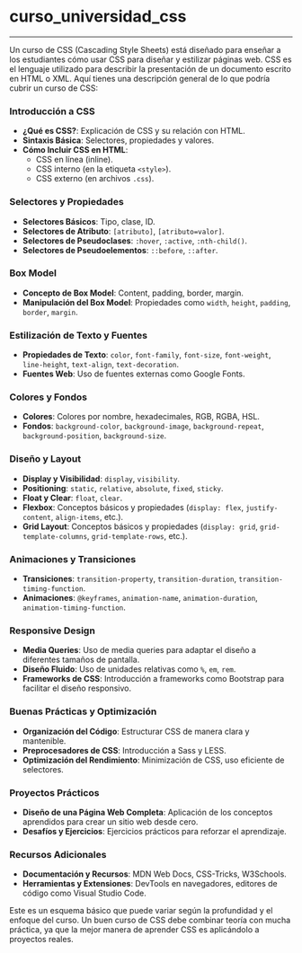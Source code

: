 # curso_universidad_css

---

Un curso de CSS (Cascading Style Sheets) está diseñado para enseñar a los estudiantes cómo usar CSS para diseñar y estilizar páginas web. CSS es el lenguaje utilizado para describir la presentación de un documento escrito en HTML o XML. Aquí tienes una descripción general de lo que podría cubrir un curso de CSS:

### Introducción a CSS
- **¿Qué es CSS?**: Explicación de CSS y su relación con HTML.
- **Sintaxis Básica**: Selectores, propiedades y valores.
- **Cómo Incluir CSS en HTML**:
  - CSS en línea (inline).
  - CSS interno (en la etiqueta `<style>`).
  - CSS externo (en archivos `.css`).

### Selectores y Propiedades
- **Selectores Básicos**: Tipo, clase, ID.
- **Selectores de Atributo**: `[atributo]`, `[atributo=valor]`.
- **Selectores de Pseudoclases**: `:hover`, `:active`, `:nth-child()`.
- **Selectores de Pseudoelementos**: `::before`, `::after`.

### Box Model
- **Concepto de Box Model**: Content, padding, border, margin.
- **Manipulación del Box Model**: Propiedades como `width`, `height`, `padding`, `border`, `margin`.

### Estilización de Texto y Fuentes
- **Propiedades de Texto**: `color`, `font-family`, `font-size`, `font-weight`, `line-height`, `text-align`, `text-decoration`.
- **Fuentes Web**: Uso de fuentes externas como Google Fonts.

### Colores y Fondos
- **Colores**: Colores por nombre, hexadecimales, RGB, RGBA, HSL.
- **Fondos**: `background-color`, `background-image`, `background-repeat`, `background-position`, `background-size`.

### Diseño y Layout
- **Display y Visibilidad**: `display`, `visibility`.
- **Positioning**: `static`, `relative`, `absolute`, `fixed`, `sticky`.
- **Float y Clear**: `float`, `clear`.
- **Flexbox**: Conceptos básicos y propiedades (`display: flex`, `justify-content`, `align-items`, etc.).
- **Grid Layout**: Conceptos básicos y propiedades (`display: grid`, `grid-template-columns`, `grid-template-rows`, etc.).

### Animaciones y Transiciones
- **Transiciones**: `transition-property`, `transition-duration`, `transition-timing-function`.
- **Animaciones**: `@keyframes`, `animation-name`, `animation-duration`, `animation-timing-function`.

### Responsive Design
- **Media Queries**: Uso de media queries para adaptar el diseño a diferentes tamaños de pantalla.
- **Diseño Fluido**: Uso de unidades relativas como `%`, `em`, `rem`.
- **Frameworks de CSS**: Introducción a frameworks como Bootstrap para facilitar el diseño responsivo.

### Buenas Prácticas y Optimización
- **Organización del Código**: Estructurar CSS de manera clara y mantenible.
- **Preprocesadores de CSS**: Introducción a Sass y LESS.
- **Optimización del Rendimiento**: Minimización de CSS, uso eficiente de selectores.

### Proyectos Prácticos
- **Diseño de una Página Web Completa**: Aplicación de los conceptos aprendidos para crear un sitio web desde cero.
- **Desafíos y Ejercicios**: Ejercicios prácticos para reforzar el aprendizaje.

### Recursos Adicionales
- **Documentación y Recursos**: MDN Web Docs, CSS-Tricks, W3Schools.
- **Herramientas y Extensiones**: DevTools en navegadores, editores de código como Visual Studio Code.

Este es un esquema básico que puede variar según la profundidad y el enfoque del curso. Un buen curso de CSS debe combinar teoría con mucha práctica, ya que la mejor manera de aprender CSS es aplicándolo a proyectos reales.
